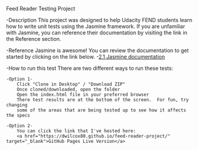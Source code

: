 Feed Reader Testing Project

-Description
This project was designed to help Udacity FEND students learn how to write
unit tests using the Jasmine framework.  If you are unfamiliar with Jasmine,
you can reference their documentation by visiting the link in the Reference
section.

-Reference
Jasmine is awesome! You can review the documentation to get started by clicking
on the link below.
	-<a href="https://jasmine.github.io/2.1/introduction.html" target="_blank">2.1 Jasmine documentation</a>

-How to run this test
There are two different ways to run these tests:

	-Option 1-
		Click "Clone in Desktop" / "Download ZIP"
		Once cloned/downloaded, open the folder
		Open the index.html file in your preferred browser
		There test results are at the bottom of the screen.  For fun, try changing
		some of the areas that are being tested up to see how it affects the specs

	-Option 2-
		You can click the link that I've hosted here: 
		<a href="https://dwilcox80.github.io/feed-reader-project/" target="_blank">GitHub Pages Live Version</a>
